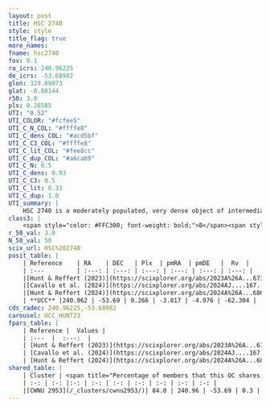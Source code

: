 ```yaml
---
layout: post
title: HSC 2740
style: style
title_flag: true
more_names: 
fname: hsc2740
fov: 0.1
ra_icrs: 240.96225
de_icrs: -53.68982
glon: 329.09073
glat: -0.88144
r50: 3.0
plx: 0.26585
UTI: "0.52"
UTI_COLOR: "#fcfee5"
UTI_C_N_COL: "#ffffe8"
UTI_C_dens_COL: "#acd5bf"
UTI_C_C3_COL: "#ffffe8"
UTI_C_lit_COL: "#fee8cc"
UTI_C_dup_COL: "#a6cab9"
UTI_C_N: 0.5
UTI_C_dens: 0.93
UTI_C_C3: 0.5
UTI_C_lit: 0.33
UTI_C_dup: 1.0
UTI_summary: |
    HSC 2740 is a moderately populated, very dense object of intermediate C3 quality. It was recently reported in the literature. This object shares a large percentage of members with a later reported entry.
class3: |
    <span style="color: #FFC300; font-weight: bold;">B</span><span style="color: #FFC300; font-weight: bold;">B</span>
r_50_val: 3.0
N_50_val: 50
scix_url: HSC%202740
posit_table: |
    | Reference    | RA    | DEC   | Plx  | pmRA  | pmDE   |  Rv  |
    | :---         | :---: | :---: | :---: | :---: | :---: | :---: |
    |[Hunt & Reffert (2023)](https://scixplorer.org/abs/2023A%26A...673A.114H) | 240.961 | -53.685 | 0.271 | -3.794 | -4.96 | -54.597 |
    |[Cavallo et al. (2024)](https://scixplorer.org/abs/2024AJ....167...12C) | 240.933 | -53.689 | 0.271 | -- | -- | -- |
    |[Hunt & Reffert (2024)](https://scixplorer.org/abs/2024A%26A...686A..42H) | 240.961 | -53.685 | 0.271 | -3.794 | -4.96 | -54.597 |
    | **UCC** |240.962 | -53.69 | 0.266 | -3.817 | -4.976 | -62.304 | 
cds_radec: 240.96225,-53.68982
carousel: UCC_HUNT23
fpars_table: |
    | Reference |  Values |
    | :---  |  :---:  |
    | [Hunt & Reffert (2023)](https://scixplorer.org/abs/2023A%26A...673A.114H) | `AV50=4.132, diffAV50=2.616, MOD50=12.5, logAge50=8.158` |
    | [Cavallo et al. (2024)](https://scixplorer.org/abs/2024AJ....167...12C) | `AV50=4.27, dMod50=12.21, logAge50=7.81, [Fe/H]50=-0.45` |
    | [Hunt & Reffert (2024)](https://scixplorer.org/abs/2024A%26A...686A..42H) | `MassJ=847.971` |
shared_table: |
    | Cluster | <span title="Percentage of members that this OC shares with the ones listed">%</span>   | RA   | DEC   | Plx   | pmRA  | pmDE  | Rv | UTI |
    | :-: | :-: |:-: | :-: | :-: | :-: | :-: | :-: | :-: |
    |[CWNU 2953](/_clusters/cwnu2953/)| 84.0 | 240.96 | -53.69 | 0.3 | -3.83 | -5.02 | -62.3 |0.16 |
---
```

